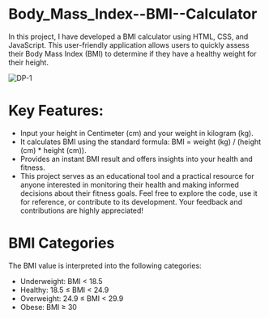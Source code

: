 # Body_Mass_Index--BMI--Calculator
In this project, I have developed a BMI calculator using HTML, CSS, and JavaScript. This user-friendly application allows users to quickly assess their Body Mass Index (BMI) to determine if they have a healthy weight for their height.

![DP-1](https://github.com/mohammadrameez/Body_Mass_Index--BMI--Calculator/assets/144389509/0d2f411c-d124-4c2c-a1d2-dfeb44e2a6d1)

 
# Key Features:

- Input your height in Centimeter (cm) and your weight in kilogram (kg).
- It calculates BMI using the standard formula: BMI = weight (kg) / (height (cm) * height (cm)).
- Provides an instant BMI result and offers insights into your health and fitness.
- This project serves as an educational tool and a practical resource for anyone interested in monitoring their health and making informed decisions about their fitness goals. Feel free to explore the code, use it for reference, or contribute to its development. Your feedback and contributions are highly appreciated!

# BMI Categories
The BMI value is interpreted into the following categories:

- Underweight: BMI < 18.5
- Healthy: 18.5 ≤ BMI < 24.9
- Overweight: 24.9 ≤ BMI < 29.9
- Obese: BMI ≥ 30
  
